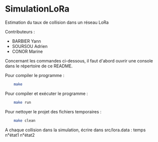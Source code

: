 # SimulationLoRa
Estimation du taux de collision dans un réseau LoRa

Contributeurs :
- BARBIER Yann
- SOURSOU Adrien
- CONOR Marine


Concernant les commandes ci-dessous, il faut d'abord ouvrir une console dans le répertoire de ce README.

Pour compiler le programme :
```bash
	make
```

Pour compiler et exécuter le programme :
```bash
	make run
```

Pour nettoyer le projet des fichiers temporaires :
```bash
	make clean
```

A chaque collision dans la simulation, écrire dans src/lora.data :
temps n°état1 n°état2
